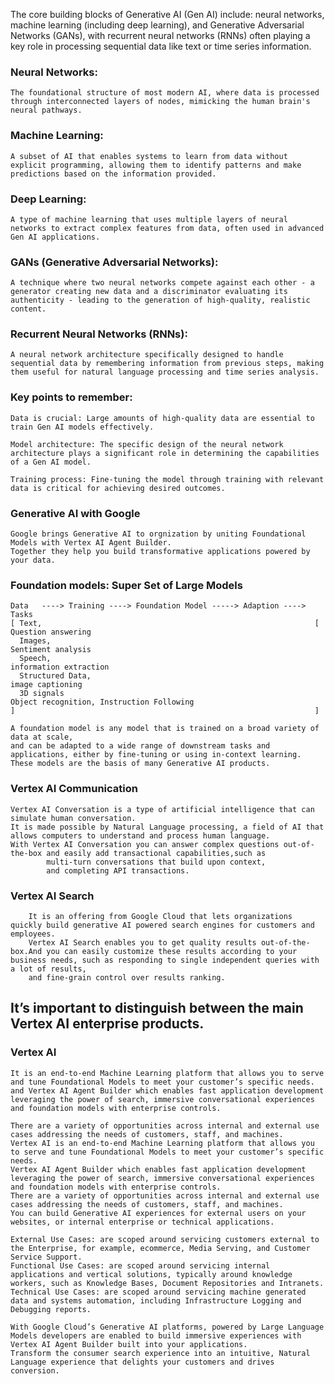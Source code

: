 The core building blocks of Generative AI (Gen AI) include: 
    neural networks, 
    machine learning (including deep learning), 
    and Generative Adversarial Networks (GANs), with recurrent neural networks (RNNs) often playing a key role in processing sequential data like text or time series information. 

### Neural Networks:
    The foundational structure of most modern AI, where data is processed through interconnected layers of nodes, mimicking the human brain's neural pathways. 

### Machine Learning:
    A subset of AI that enables systems to learn from data without explicit programming, allowing them to identify patterns and make predictions based on the information provided. 

### Deep Learning:
    A type of machine learning that uses multiple layers of neural networks to extract complex features from data, often used in advanced Gen AI applications. 

### GANs (Generative Adversarial Networks):
    A technique where two neural networks compete against each other - a generator creating new data and a discriminator evaluating its authenticity - leading to the generation of high-quality, realistic content. 

### Recurrent Neural Networks (RNNs):
    A neural network architecture specifically designed to handle sequential data by remembering information from previous steps, making them useful for natural language processing and time series analysis. 

### Key points to remember:
    Data is crucial: Large amounts of high-quality data are essential to train Gen AI models effectively. 

    Model architecture: The specific design of the neural network architecture plays a significant role in determining the capabilities of a Gen AI model. 

    Training process: Fine-tuning the model through training with relevant data is critical for achieving desired outcomes. 

### Generative AI with Google
    Google brings Generative AI to orgnization by uniting Foundational Models with Vertex AI Agent Builder.
    Together they help you build transformative applications powered by your data.

### Foundation models: Super Set of Large Models
    
    Data   ----> Training ----> Foundation Model -----> Adaption ----> Tasks
    [ Text,                                                             [ Question answering
      Images,                                                             Sentiment analysis
      Speech,                                                             information extraction
      Structured Data,                                                    image captioning
      3D signals                                                          Object recognition, Instruction Following
    ]                                                                   ]

    A foundation model is any model that is trained on a broad variety of data at scale, 
    and can be adapted to a wide range of downstream tasks and applications, either by fine-tuning or using in-context learning.
    These models are the basis of many Generative AI products.

### Vertex AI Communication
    Vertex AI Conversation is a type of artificial intelligence that can simulate human conversation.
    It is made possible by Natural Language processing, a field of AI that allows computers to understand and process human language.
    With Vertex AI Conversation you can answer complex questions out-of-the-box and easily add transactional capabilities,such as 
            multi-turn conversations that build upon context, 
            and completing API transactions.
### Vertex AI Search
        It is an offering from Google Cloud that lets organizations quickly build generative AI powered search engines for customers and employees.
        Vertex AI Search enables you to get quality results out-of-the-box.And you can easily customize these results according to your business needs, such as responding to single independent queries with a lot of results, 
        and fine-grain control over results ranking.
    
## It’s important to distinguish between the main Vertex AI enterprise products.

### Vertex AI 
    It is an end-to-end Machine Learning platform that allows you to serve and tune Foundational Models to meet your customer’s specific needs. 
    and Vertex AI Agent Builder which enables fast application development leveraging the power of search, immersive conversational experiences 
    and foundation models with enterprise controls.

    There are a variety of opportunities across internal and external use cases addressing the needs of customers, staff, and machines.
    Vertex AI is an end-to-end Machine Learning platform that allows you to serve and tune Foundational Models to meet your customer’s specific needs.
    Vertex AI Agent Builder which enables fast application development leveraging the power of search, immersive conversational experiences and foundation models with enterprise controls.
    There are a variety of opportunities across internal and external use cases addressing the needs of customers, staff, and machines.
    You can build Generative AI experiences for external users on your websites, or internal enterprise or technical applications.

    External Use Cases: are scoped around servicing customers external to the Enterprise, for example, ecommerce, Media Serving, and Customer Service Support.
    Functional Use Cases: are scoped around servicing internal applications and vertical solutions, typically around knowledge workers, such as Knowledge Bases, Document Repositories and Intranets.
    Technical Use Cases: are scoped around servicing machine generated data and systems automation, including Infrastructure Logging and Debugging reports.

    With Google Cloud’s Generative AI platforms, powered by Large Language Models developers are enabled to build immersive experiences with Vertex AI Agent Builder built into your applications.
    Transform the consumer search experience into an intuitive, Natural Language experience that delights your customers and drives conversion.



    
    